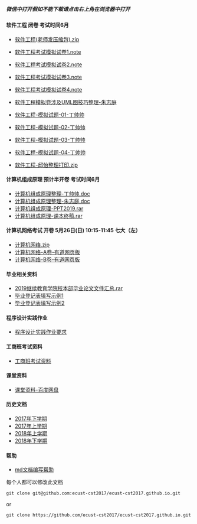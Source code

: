 ##### 微信中打开假如不能下载请点击右上角在浏览器中打开

#### 软件工程 闭卷 考试时间6月
- [软件工程(老师发压缩包).zip](http://openpublic.oss-cn-shanghai.aliyuncs.com/2019-first-half/%E8%BD%AF%E4%BB%B6%E5%B7%A5%E7%A8%8B.zip)
- [软件工程考试模拟试卷1.note](http://note.youdao.com/noteshare?id=2f9ca8276e935edc5d3d7f3a079509ef&sub=C50FCF800D864A41B07EBC743E28BDF8)
- [软件工程考试模拟试卷2.note](http://note.youdao.com/noteshare?id=830f99905503a793da4e3613a16ac0f3&sub=705C3EDD5D8D4394B66BF64AC0E489AA)
- [软件工程考试模拟试卷3.note](http://note.youdao.com/noteshare?id=9f9c422c09bb3c7c5f1fd9585f8f761e&sub=5BDFA34095264344B7862522F2C1023F)
- [软件工程考试模拟试卷4.note](http://note.youdao.com/noteshare?id=a2b0949b6843518f25fa5c60d527d78a&sub=F4F4C8206BF54F2486FD86CD0F69F81C)

- [软件工程模拟卷涉及UML图技巧整理-朱志庭](http://openpublic.oss-cn-shanghai.aliyuncs.com/2019-first-half/%E8%BD%AF%E4%BB%B6%E5%B7%A5%E7%A8%8B%E6%A8%A1%E6%8B%9F%E5%8D%B7%E6%B6%89%E5%8F%8A%E7%9A%84%E7%94%BBUML%E5%9B%BE%E6%8A%80%E5%B7%A7%E6%95%B4%E7%90%86-%E6%9C%B1%E5%BF%97%E5%BA%AD.docx)

- [软件工程-模拟试题-01-丁帅帅](http://openpublic.oss-cn-shanghai.aliyuncs.com/2019-first-half/%E8%BD%AF%E4%BB%B6%E5%B7%A5%E7%A8%8B-%E6%A8%A1%E6%8B%9F%E8%AF%95%E9%A2%98-01-%E4%B8%81%E5%B8%85%E5%B8%85.doc)
- [软件工程-模拟试题-02-丁帅帅](http://openpublic.oss-cn-shanghai.aliyuncs.com/2019-first-half/%E8%BD%AF%E4%BB%B6%E5%B7%A5%E7%A8%8B-%E6%A8%A1%E6%8B%9F%E8%AF%95%E9%A2%98-02-%E4%B8%81%E5%B8%85%E5%B8%85.doc)
- [软件工程-模拟试题-03-丁帅帅](http://openpublic.oss-cn-shanghai.aliyuncs.com/2019-first-half/%E8%BD%AF%E4%BB%B6%E5%B7%A5%E7%A8%8B-%E6%A8%A1%E6%8B%9F%E8%AF%95%E9%A2%98-03-%E4%B8%81%E5%B8%85%E5%B8%85.doc)
- [软件工程-模拟试题-04-丁帅帅](http://openpublic.oss-cn-shanghai.aliyuncs.com/2019-first-half/%E8%BD%AF%E4%BB%B6%E5%B7%A5%E7%A8%8B-%E6%A8%A1%E6%8B%9F%E8%AF%95%E9%A2%98-04-%E4%B8%81%E5%B8%85%E5%B8%85.doc)
- [软件工程-邱怡整理打印.zip](http://openpublic.oss-cn-shanghai.aliyuncs.com/2019-first-half/%E8%BD%AF%E4%BB%B6%E5%B7%A5%E7%A8%8B-%E9%82%B1%E6%80%A1.zip)

#### 计算机组成原理 预计半开卷 考试时间6月
- [计算机组成原理整理-丁帅帅.doc](http://openpublic.oss-cn-shanghai.aliyuncs.com/2019-first-half/%E8%AE%A1%E7%AE%97%E6%9C%BA%E7%BB%84%E6%88%90%E5%8E%9F%E7%90%86-%E4%B8%81%E5%B8%85%E5%B8%85.docx)
- [计算机组成原理整理-朱志庭.doc](http://openpublic.oss-cn-shanghai.aliyuncs.com/2019-first-half/%E8%AE%A1%E7%AE%97%E6%9C%BA%E7%BB%84%E6%88%90%E5%8E%9F%E7%90%86%E6%95%B4%E7%90%86-%E6%9C%B1%E5%BF%97%E5%BA%AD-20190617.docx)
- [计算机组成原理-PPT2019.rar](http://openpublic.oss-cn-shanghai.aliyuncs.com/2019-first-half/%E8%AE%A1%E7%AE%97%E6%9C%BA%E7%BB%84%E6%88%90%E5%8E%9F%E7%90%86-PPT2019.rar)
- [计算机组成原理-课本终稿.rar](http://openpublic.oss-cn-shanghai.aliyuncs.com/2019-first-half/%E8%AE%A1%E7%AE%97%E6%9C%BA%E7%BB%84%E6%88%90%E5%8E%9F%E7%90%86-%E8%AF%BE%E6%9C%AC%E7%BB%88%E7%A8%BF.RAR)

#### 计算机网络考试 开卷 5月26日(日) 10:15-11:45 七大（左）
- [计算机网络.zip](http://openpublic.oss-cn-shanghai.aliyuncs.com/2019-first-half/%E6%88%90%E6%95%99%E8%AE%A1%E7%AE%97%E6%9C%BA%E7%BD%91%E7%BB%9C.zip)
- [计算机网络-A卷-有道网页版](https://note.youdao.com/ynoteshare1/index.html?id=b3fb2e037a131f6fd58260d6bcfc3185&type=note)
- [计算机网络-B卷-有道网页版](https://note.youdao.com/ynoteshare1/index.html?id=4e7955241e85677daead8770dfaa1ce7&type=note)

#### 毕业相关资料
- [2019继续教育学院校本部毕业论文文件汇总.rar](http://openpublic.oss-cn-shanghai.aliyuncs.com/2019-second-half/2019%E7%BB%A7%E7%BB%AD%E6%95%99%E8%82%B2%E5%AD%A6%E9%99%A2%E6%A0%A1%E6%9C%AC%E9%83%A8%20%E6%AF%95%E4%B8%9A%E8%AE%BA%E6%96%87%E6%96%87%E4%BB%B6%E6%B1%87%E6%80%BB.rar)
- [毕业登记表填写示例1](2019-first-half/毕业登记表示例1.jpeg)
- [毕业登记表填写示例2](2019-first-half/毕业登记表示例2.jpeg)

#### 程序设计实践作业
- [程序设计实践作业要求](2019-first-half/program-practice.md)

#### 工商班考试资料
- [工商班考试资料](BZ.md)

#### 课堂资料
- [课堂资料-百度网盘](https://pan.baidu.com/s/1b5cj6Y#list/path=%2F)

#### 历史文档
- [2017年下学期](2017-second-half.md)
- [2017年上学期](2017-first-half.md)
- [2018年上学期](2018-first-half.md)
- [2018年下学期](2018-second-half.md)

#### 帮助
- [md文档编写帮助](github-pages-help.md)

每个人都可以修改此文档
```
git clone git@github.com:ecust-cst2017/ecust-cst2017.github.io.git
```
or
```angular2html
git clone https://github.com/ecust-cst2017/ecust-cst2017.github.io.git
```

